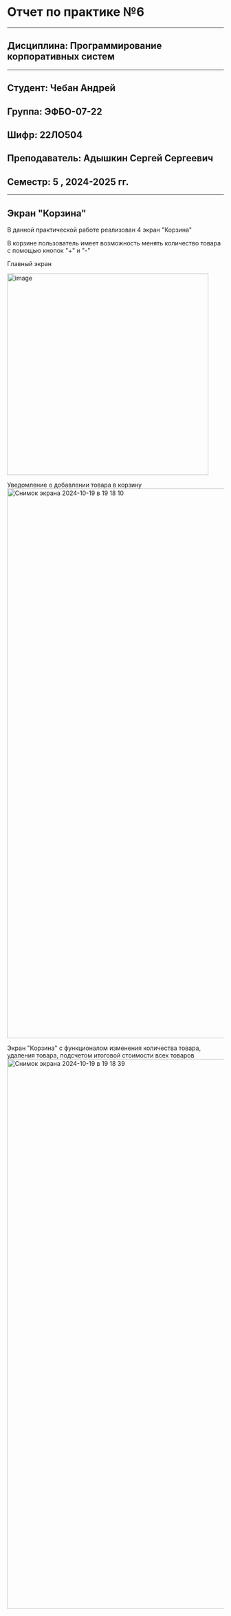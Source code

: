 # Отчет по практике №6
____

## Дисциплина: Программирование корпоративных систем
____
## Студент: Чебан Андрей
## Группа: ЭФБО-07-22
## Шифр: 22ЛО504
## Преподаватель: Адышкин Сергей Сергеевич
## Семестр: 5 , 2024-2025 гг.
____


## Экран "Корзина"

В данной практической работе реализован 4 экран "Корзина" 

В корзине пользователь имеет возможность менять количество товара с помощью кнопок "+" и "-"

Главный экран

<img width="468" alt="image" src="https://github.com/user-attachments/assets/ef9d9310-5e29-4d32-944a-c6c565ae2fb3">

Уведомление о добавлении товара в корзину
<img width="1276" alt="Снимок экрана 2024-10-19 в 19 18 10" src="https://github.com/user-attachments/assets/ea4331cb-e207-4667-ab04-0962d5f041e2">

Экран "Корзина" с функционалом изменения количества товара, удаления товара, подсчетом итоговой стоимости всех товаров
<img width="1276" alt="Снимок экрана 2024-10-19 в 19 18 39" src="https://github.com/user-attachments/assets/408cfad8-2fe3-4102-9765-614611f3ab91">

















  





